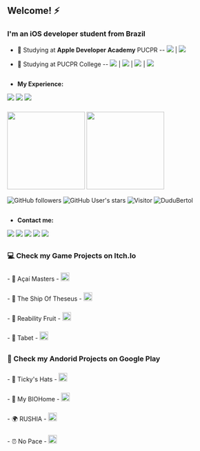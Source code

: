 ## Welcome! ⚡
### I'm an iOS developer student from Brazil

- 🍎 Studying at <b>Apple Developer Academy</b> PUCPR -- <img id="Swift" src="https://img.shields.io/badge/Swift-FA7343?style=for-the-badge&logo=swift&logoColor=white"></img> | <img id="iOS" src="https://img.shields.io/badge/iOS-000000?style=for-the-badge&logo=ios&logoColor=white"></img> <br>

- 🌱 Studying at PUCPR College --
<img id="HTML5" src="https://img.shields.io/badge/HTML5-E34F26?style=for-the-badge&logo=html5&logoColor=white"></img> |
<img id="CSS3" src="https://img.shields.io/badge/CSS3-1572B6?style=for-the-badge&logo=css3&logoColor=white"></img>  |
<img id="JavaScript" src="https://img.shields.io/badge/JavaScript-F7DF1E?style=for-the-badge&logo=javascript&logoColor=black"></img>  |
 <img id="Java" src="https://img.shields.io/badge/Java-ED8B00?style=for-the-badge&logo=openjdk&logoColor=white"></img>



##
- <b>My Experience:</b>
<div>
  <img src="https://img.shields.io/badge/C%23-239120?style=for-the-badge&logo=c-sharp&logoColor=white"></img>
  <img src="https://img.shields.io/badge/Python-3776AB?style=for-the-badge&logo=python&logoColor=white"></img>
  <img src="https://img.shields.io/badge/Unity-100000?style=for-the-badge&logo=unity&logoColor=white"></img>
</div>

###
<div>
  <img height="180em" src="https://github-readme-stats.vercel.app/api?username=dudubertol&show_icons=true&theme=midnight-purple"/>
  <img height="180em" src="https://github-readme-stats.vercel.app/api/top-langs?username=dudubertol&layout=compact&theme=midnight-purple"/>
</div>

![GitHub followers](https://img.shields.io/github/followers/DuduBertol?style=social) ![GitHub User's stars](https://img.shields.io/github/stars/DuduBertol?style=social) ![Visitor](https://visitor-badge.laobi.icu/badge?page_id=DuduBertol.repoName) <img src="https://komarev.com/ghpvc/?username=AnushkaWijegoonawardana97" alt="DuduBertol" />

##
- <b>Contact me:</b>
<div> 
  <a href = "https://www.linkedin.com/in/eduardo-bertol" target="_blank"><img src="https://img.shields.io/badge/-LinkedIn-%230077B5?style=for-the-badge&logo=linkedin&logoColor=white" target="_blank"></a>
  <a href = "mailto:dudubertoldev@gmail.com"><img src="https://img.shields.io/badge/-Gmail-%23333?style=for-the-badge&logo=gmail&logoColor=white" target="_blank"></a>
  <a href="https://instagram.com/dudubertol_" target="_blank"><img src="https://img.shields.io/badge/-Instagram-%23E4405F?style=for-the-badge&logo=instagram&logoColor=white" target="_blank"></a>
  <a href="https://github.com/DuduBertol" target="_blank"><img src="https://img.shields.io/badge/GitHub-100000?style=for-the-badge&logo=github&logoColor=white" target="_blank"></a>
  <a href="https://dudubertoldev.itch.io" target="_blank"><img src="https://img.shields.io/badge/Itch.io-FA5C5C?style=for-the-badge&logo=itchdotio&logoColor=white" target="_blank"></a>
</div>

##
##
### 💻 Check my Game Projects on Itch.Io

###
<div>
- 🍨 Açaí Masters - <a href = "https://dudubertoldev.itch.io/acai-masters" target="_blank"><img height="20em" src="https://img.shields.io/badge/Itch.io-FA5C5C?style=for-the-badge&logo=itchdotio&logoColor=white"/><a>
</div>

###
<div>
- 🌊 The Ship Of Theseus - <a href = "https://dudubertoldev.itch.io/the-ship-of-theseus" target="_blank"><img height="20em" src="https://img.shields.io/badge/Itch.io-FA5C5C?style=for-the-badge&logo=itchdotio&logoColor=white"/><a>
</div>

###
<div>
- 🍎 Reability Fruit - <a href = "https://dudubertoldev.itch.io/reability-fruit" target="_blank"><img height="20em" src="https://img.shields.io/badge/Itch.io-FA5C5C?style=for-the-badge&logo=itchdotio&logoColor=white"/><a>
</div>

###
<div>
- 🌵 Tabet - <a href = "https://dudubertoldev.itch.io/tabet" target="_blank"><img height="20em" src="https://img.shields.io/badge/Itch.io-FA5C5C?style=for-the-badge&logo=itchdotio&logoColor=white"/><a>
</div>

##
### 📲 Check my Andorid Projects on Google Play

###
<div>
- 👑 Ticky's Hats - <a href = "https://play.google.com/store/apps/details?id=com.DuduBertolDev.TickysHats" target="_blank"><img height="20em" src="https://img.shields.io/badge/Google_Play-414141?style=for-the-badge&logo=google-play&logoColor=white"/><a>
</div>

###
<div>
  - 🍃 My BIOHome - <a href = "https://play.google.com/store/apps/details?id=com.DuduBertolDev.MyBIOHome" target="_blank"><img height="20em" src="https://img.shields.io/badge/Google_Play-414141?style=for-the-badge&logo=google-play&logoColor=white"/><a>
</div>

###
<div>
  - 🌍 RUSHIA - <a href = "https://play.google.com/store/apps/details?id=com.dudubertoldev.rushia" target="_blank"><img height="20em" src="https://img.shields.io/badge/Google_Play-414141?style=for-the-badge&logo=google-play&logoColor=white"/><a>
</div>

###
<div>
  - ⏰ No Pace - <a href = "https://play.google.com/store/apps/details?id=com.DuduBertolDev.NoPace" target="_blank"><img height="20em" src="https://img.shields.io/badge/Google_Play-414141?style=for-the-badge&logo=google-play&logoColor=white"/><a>
</div>




<!--
##
<div>
  <a href = "https://play.google.com/store/apps/details?id=com.DuduBertolDev.TickysHats" target="_blank"><img height="180em" src="https://github.com/DuduBertol/DuduBertol/assets/88258208/127f556e-85ad-44e1-910e-bf0a9da8b91d"/>
  <a href = "https://play.google.com/store/apps/details?id=com.dudubertoldev.rushia" target="_blank"><img height="180em" src="https://github.com/DuduBertol/DuduBertol/assets/88258208/1b9e437c-8ae7-4156-a6ee-749333c438b8"/>
  <a href = "https://play.google.com/store/apps/details?id=com.DuduBertolDev.MyBIOHome" target="_blank"><img height="180em" src="https://github.com/DuduBertol/DuduBertol/assets/88258208/743f344f-e071-479a-b67c-aa08a8ec37ff"/>
</div>
-->


